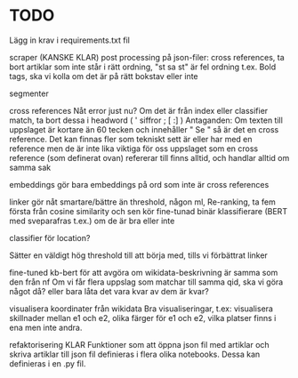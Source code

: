 # TODO

Lägg in krav i requirements.txt fil 

scraper
(KANSKE KLAR) post processing på json-filer: cross references, ta bort artiklar som inte står i rätt ordning, "st sa st" är fel ordning t.ex.
Bold tags, ska vi kolla om det är på rätt bokstav eller inte

segmenter

cross references
Nåt error just nu?
Om det är från index eller classifier match, ta bort dessa i headword ( ' siffror ; [ :] )
Antaganden: 
Om texten till uppslaget är kortare än 60 tecken och innehåller " Se " så är det en cross reference. Det kan finnas fler som tekniskt sett är eller har med en reference men de är inte lika viktiga för oss
uppslaget som en cross reference (som definerat ovan) refererar till finns alltid, och handlar alltid om samma sak

embeddings
gör bara embeddings på ord som inte är cross references


linker
gör nåt smartare/bättre än threshold, någon ml, Re-ranking, ta fem första från cosine similarity och sen kör fine-tunad binär klassifierare (BERT med sveparafras t.ex.) om de är bra eller inte

classifier för location?


Sätter en väldigt hög threshold till att börja med, tills vi förbättrat linker

fine-tuned kb-bert för att avgöra om wikidata-beskrivning är samma som den från nf
Om vi får flera uppslag som matchar till samma qid, ska vi göra något då? eller bara låta det vara kvar av dem är kvar? 

visualisera koordinater från wikidata
Bra visualiseringar, t.ex: visualisera skillnader mellan e1 och e2, olika färger för e1 och e2, vilka platser finns i ena men inte andra.

refaktorisering
KLAR Funktioner som att öppna json fil med artiklar och skriva artiklar till json fil definieras i flera olika notebooks. Dessa kan definieras i en .py fil.